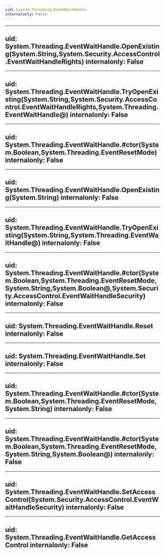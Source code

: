 ```yaml
---
uid: System.Threading.EventWaitHandle
internalonly: False
---
```


---
uid: System.Threading.EventWaitHandle.OpenExisting(System.String,System.Security.AccessControl.EventWaitHandleRights)
internalonly: False
---

---
uid: System.Threading.EventWaitHandle.TryOpenExisting(System.String,System.Security.AccessControl.EventWaitHandleRights,System.Threading.EventWaitHandle@)
internalonly: False
---

---
uid: System.Threading.EventWaitHandle.#ctor(System.Boolean,System.Threading.EventResetMode)
internalonly: False
---

---
uid: System.Threading.EventWaitHandle.OpenExisting(System.String)
internalonly: False
---

---
uid: System.Threading.EventWaitHandle.TryOpenExisting(System.String,System.Threading.EventWaitHandle@)
internalonly: False
---

---
uid: System.Threading.EventWaitHandle.#ctor(System.Boolean,System.Threading.EventResetMode,System.String,System.Boolean@,System.Security.AccessControl.EventWaitHandleSecurity)
internalonly: False
---

---
uid: System.Threading.EventWaitHandle.Reset
internalonly: False
---

---
uid: System.Threading.EventWaitHandle.Set
internalonly: False
---

---
uid: System.Threading.EventWaitHandle.#ctor(System.Boolean,System.Threading.EventResetMode,System.String)
internalonly: False
---

---
uid: System.Threading.EventWaitHandle.#ctor(System.Boolean,System.Threading.EventResetMode,System.String,System.Boolean@)
internalonly: False
---

---
uid: System.Threading.EventWaitHandle.SetAccessControl(System.Security.AccessControl.EventWaitHandleSecurity)
internalonly: False
---

---
uid: System.Threading.EventWaitHandle.GetAccessControl
internalonly: False
---
